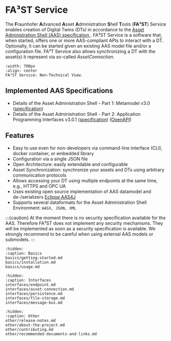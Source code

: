 # FA³ST Service 

The **F**raunhofer **A**dvanced **A**sset **A**dministration **S**hell **T**ools (**FA³ST**) Service enables creation of Digital Twins (DTs) in accordance to the [Asset Administration Shell (AAS) specification ](https://industrialdigitaltwin.org/en/content-hub/aasspecifications).
FA³ST Service is a software that, when started, offers one or more AAS-compliant APIs to interact with a DT. 
Optionally, it can be started given an existing AAS model file and/or a configuration file.
FA³T Service also allows synchronizing a DT with the asset(s) it represent via so-called *AssetConnection*.

```{figure} images/overview.png
:width: 700px
:align: center
FA³ST Service: Non-Technical View.
```

## Implemented AAS Specifications
- Details of the Asset Administration Shell - Part 1: Metamodel v3.0 ([specification](https://industrialdigitaltwin.org/en/content-hub/aasspecifications/specification-of-the-asset-administration-shell-part-1-metamodel-idta-number-01001-3-0))
- Details of the Asset Administration Shell - Part 2: Application Programming Interfaces v3.0.1 ([specification](https://industrialdigitaltwin.org/en/content-hub/aasspecifications/specification-of-the-asset-administration-shell-part-2-application-programming-interfaces-idta-number-01002-3-0)) ([OpenAPI](https://app.swaggerhub.com/apis/Plattform_i40/Entire-API-Collection/V3.0.1))



## Features

- Easy to use even for non-developers via command-line interface (CLI), docker container, or embedded library
- Configuration via a single JSON file
- Open Architecture: easily extendable and configurable
- Asset Synchronization: synchronize your assets and DTs using arbitrary communication protocols
- Allows accessing your DT using multiple endpoints at the same time, e.g., HTTPS and OPC UA
- Uses existing open source implementation of AAS datamodel and de-/serializers [Eclipse AAS4J](https://github.com/eclipse-aas4j/aas4j)
- Supports several dataformats for the Asset Administration Shell Environment: `AASX, JSON, XML`


:::{caution}
At the moment there is no security specification available for the AAS. Therefore FA³ST does not implement any security mechanisms. 
They will be implemented as soon as a security specification is available.
We strongly recommend to be careful when using external AAS models or submodels.
:::


```{toctree} 
:hidden:
:caption: Basics
basics/getting-started.md
basics/installation.md
basics/usage.md
```

```{toctree} 
:hidden:
:caption: Interfaces
interfaces/endpoint.md
interfaces/asset-connection.md
interfaces/persistence.md
interfaces/file-storage.md
interfaces/message-bus.md
```

```{toctree} 
:hidden:
:caption: Other
other/release-notes.md
other/about-the-project.md
other/contributing.md
other/recommended-documents-and-links.md
```

